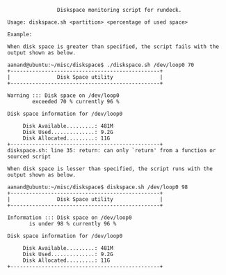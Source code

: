 					Diskspace monitoring script for rundeck.

	Usage: diskspace.sh <partition> <percentage of used space>

	Example: 

	When disk space is greater than specified, the script fails with the output shown as below.

	aanand@ubuntu:~/misc/diskspace$ ./diskspace.sh /dev/loop0 70
	+------------------------------------------------+
	|               Disk Space utility               |
	+------------------------------------------------+

	Warning ::: Disk space on /dev/loop0
		    exceeded 70 % currently 96 %

	Disk space information for /dev/loop0

	     Disk Available.........: 481M
	     Disk Used..............: 9.2G
	     Disk Allocated.........: 11G
	+------------------------------------------------+
	diskspace.sh: line 35: return: can only `return' from a function or sourced script

	When disk space is lesser than specified, the script runs with the output shown as below.

	aanand@ubuntu:~/misc/diskspace$ diskspace.sh /dev/loop0 98
	+------------------------------------------------+
	|               Disk Space utility               |
	+------------------------------------------------+

	Information ::: Disk space on /dev/loop0
		   is under 98 % currently 96 %

	Disk space information for /dev/loop0

	     Disk Available.........: 481M
	     Disk Used..............: 9.2G
	     Disk Allocated.........: 11G
	+------------------------------------------------+
